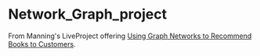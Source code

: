 # Network_Graph_project
From Manning's LiveProject offering [Using Graph Networks to Recommend Books to Customers](https://liveproject.manning.com/module/161_1_2/using-graph-networks-to-recommend-books-to-customers).
